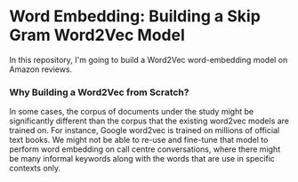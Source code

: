 # Word Embedding: Building a Skip Gram Word2Vec Model

In this repository, I'm going to build a Word2Vec word-embedding model on Amazon reviews. 

### Why Building a Word2Vec from Scratch?
In some cases, the corpus of documents under the study might be significantly different than the corpus that the existing word2vec models are trained on. For instance, Google word2vec is trained on millions of official text books. We might not be able to re-use and fine-tune that model to perform word embedding on call centre conversations, where there might be many informal keywords along with the words that are use in specific contexts only.
